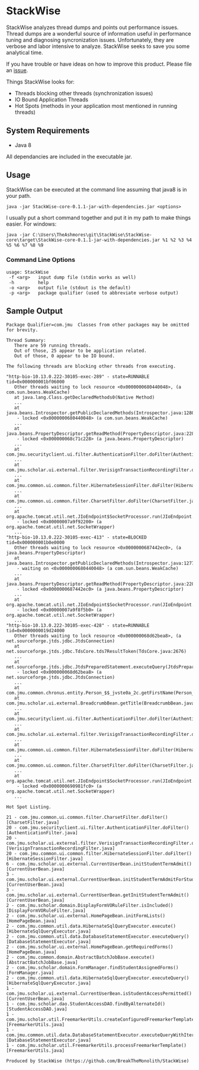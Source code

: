 # StackWise
StackWise analyzes thread dumps and points out performance issues.  Thread dumps
are a wonderful source of information useful in performance tuning and diagnosing 
syncronization issues. Unfortunately, they are verbose and labor intensive to analyze.
StackWise seeks to save you some analytical time.

If you have trouble or have ideas on how to improve this product.  Please file an [issue](https://github.com/BreakTheMonolith/StackWise/issues).

Things StackWise looks for:
- Threads blocking other threads (synchronization issues)
- IO Bound Application Threads
- Hot Spots (methods in your application most mentioned in running threads)

## System Requirements
- Java 8

All dependancies are included in the executable jar.

## Usage
StackWise can be executed at the command line assuming that java8 is in your path.
```  
java -jar StackWise-core-0.1.1-jar-with-dependencies.jar <options>
```  

I usually put a short command together and put it in my path to make things easier.  For windows:
```  
java -jar C:\Users\TheAshmores\git\StackWise\StackWise-core\target\StackWise-core-0.1.1-jar-with-dependencies.jar %1 %2 %3 %4 %5 %6 %7 %8 %9
```  

### Command Line Options
```  
usage: StackWise
 -f <arg>   input dump file (stdin works as well)
 -h         help
 -o <arg>   output file (stdout is the default)
 -p <arg>   package qualifier (used to abbreviate verbose output)
```  
 
## Sample Output
```  
Package Qualifier=com.jmu  Classes from other packages may be omitted for brevity.

Thread Summary:
   There are 59 running threads.
   Out of those, 25 appear to be application related.
   Out of those, 0 appear to be IO bound.

The following threads are blocking other threads from executing.

"http-bio-10.13.0.222-30105-exec-289" - state=RUNNABLE tid=0x000000001bf06000
   Other threads waiting to lock resource <0x0000000680440048>, (a com.sun.beans.WeakCache)
   at java.lang.Class.getDeclaredMethods0(Native Method)
   ...
   at java.beans.Introspector.getPublicDeclaredMethods(Introspector.java:1280)
    - locked <0x0000000680440048> (a com.sun.beans.WeakCache)
   ...
   at java.beans.PropertyDescriptor.getReadMethod(PropertyDescriptor.java:228)
    - locked <0x000000068c71c228> (a java.beans.PropertyDescriptor)
   ...
   at com.jmu.securityclient.ui.filter.AuthenticationFilter.doFilter(AuthenticationFilter.java:105)
   ...
   at com.jmu.scholar.ui.external.filter.VerisignTransactionRecordingFilter.doFilter(VerisignTransactionRecordingFilter.java:120)
   ...
   at com.jmu.common.ui.common.filter.HibernateSessionFilter.doFilter(HibernateSessionFilter.java:53)
   ...
   at com.jmu.common.ui.common.filter.CharsetFilter.doFilter(CharsetFilter.java:69)
   ...
   at org.apache.tomcat.util.net.JIoEndpoint$SocketProcessor.run(JIoEndpoint.java:310)
    - locked <0x00000007a9f92200> (a org.apache.tomcat.util.net.SocketWrapper)
   ...
"http-bio-10.13.0.222-30105-exec-413" - state=BLOCKED tid=0x000000001b0e0000
   Other threads waiting to lock resource <0x0000000687442ec0>, (a java.beans.PropertyDescriptor)
   at java.beans.Introspector.getPublicDeclaredMethods(Introspector.java:1277)
    - waiting on <0x0000000680440048> (a com.sun.beans.WeakCache)
   ...
   at java.beans.PropertyDescriptor.getReadMethod(PropertyDescriptor.java:228)
    - locked <0x0000000687442ec0> (a java.beans.PropertyDescriptor)
   ...
   at org.apache.tomcat.util.net.JIoEndpoint$SocketProcessor.run(JIoEndpoint.java:310)
    - locked <0x00000007a9f8f5b0> (a org.apache.tomcat.util.net.SocketWrapper)
   ...
"http-bio-10.13.0.222-30105-exec-428" - state=RUNNABLE tid=0x0000000019d24000
   Other threads waiting to lock resource <0x000000068d62bea8>, (a net.sourceforge.jtds.jdbc.JtdsConnection)
   at net.sourceforge.jtds.jdbc.TdsCore.tds7ResultToken(TdsCore.java:2676)
   ...
   at net.sourceforge.jtds.jdbc.JtdsPreparedStatement.executeQuery(JtdsPreparedStatement.java:1029)
    - locked <0x000000068d62bea8> (a net.sourceforge.jtds.jdbc.JtdsConnection)
   ...
   at com.jmu.common.chronus.entity.Person_$$_jvste0a_2c.getFirstName(Person_$$_jvste0a_2c.java)
   at com.jmu.scholar.ui.external.BreadcrumbBean.getTitle(BreadcrumbBean.java:136)
   ...
   at com.jmu.securityclient.ui.filter.AuthenticationFilter.doFilter(AuthenticationFilter.java:105)
   ...
   at com.jmu.scholar.ui.external.filter.VerisignTransactionRecordingFilter.doFilter(VerisignTransactionRecordingFilter.java:120)
   ...
   at com.jmu.common.ui.common.filter.HibernateSessionFilter.doFilter(HibernateSessionFilter.java:53)
   ...
   at com.jmu.common.ui.common.filter.CharsetFilter.doFilter(CharsetFilter.java:69)
   ...
   at org.apache.tomcat.util.net.JIoEndpoint$SocketProcessor.run(JIoEndpoint.java:312)
    - locked <0x0000000690981fc0> (a org.apache.tomcat.util.net.SocketWrapper)
   ...

Hot Spot Listing.

21 - com.jmu.common.ui.common.filter.CharsetFilter.doFilter() [CharsetFilter.java]
20 - com.jmu.securityclient.ui.filter.AuthenticationFilter.doFilter() [AuthenticationFilter.java]
20 - com.jmu.scholar.ui.external.filter.VerisignTransactionRecordingFilter.doFilter() [VerisignTransactionRecordingFilter.java]
20 - com.jmu.common.ui.common.filter.HibernateSessionFilter.doFilter() [HibernateSessionFilter.java]
6 - com.jmu.scholar.ui.external.CurrentUserBean.initStudentTermAdmit() [CurrentUserBean.java]
3 - com.jmu.scholar.ui.external.CurrentUserBean.initStudentTermAdmitForStudent() [CurrentUserBean.java]
3 - com.jmu.scholar.ui.external.CurrentUserBean.getInitStudentTermAdmit() [CurrentUserBean.java]
2 - com.jmu.scholar.domain.DisplayFormVORuleFilter.isIncluded() [DisplayFormVORuleFilter.java]
2 - com.jmu.scholar.ui.external.HomePageBean.initFormLists() [HomePageBean.java]
2 - com.jmu.common.util.data.HibernateSqlQueryExecutor.execute() [HibernateSqlQueryExecutor.java]
2 - com.jmu.common.util.data.DatabaseStatementExecutor.executeQuery() [DatabaseStatementExecutor.java]
2 - com.jmu.scholar.ui.external.HomePageBean.getRequiredForms() [HomePageBean.java]
2 - com.jmu.common.domain.AbstractBatchJobBase.execute() [AbstractBatchJobBase.java]
2 - com.jmu.scholar.domain.FormManager.findStudentAssignedForms() [FormManager.java]
2 - com.jmu.common.util.data.HibernateSqlQueryExecutor.executeQuery() [HibernateSqlQueryExecutor.java]
1 - com.jmu.scholar.ui.external.CurrentUserBean.isStudentAccessPermitted() [CurrentUserBean.java]
1 - com.jmu.scholar.dao.StudentAccessDAO.findByAlternateId() [StudentAccessDAO.java]
1 - com.jmu.scholar.util.FreemarkerUtils.createConfiguredFreemarkerTemplate() [FreemarkerUtils.java]
1 - com.jmu.common.util.data.DatabaseStatementExecutor.executeQueryWithIterator() [DatabaseStatementExecutor.java]
1 - com.jmu.scholar.util.FreemarkerUtils.processFreemarkerTemplate() [FreemarkerUtils.java]

Produced by StackWise (https://github.com/BreakTheMonolith/StackWise)

```  

